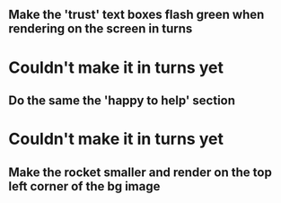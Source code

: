 ## Make the 'trust' text boxes flash green when rendering on the screen in turns
  # Couldn't make it in turns yet
## Do the same the 'happy to help' section
  # Couldn't make it in turns yet
## Make the rocket smaller and render on the top left corner of the bg image